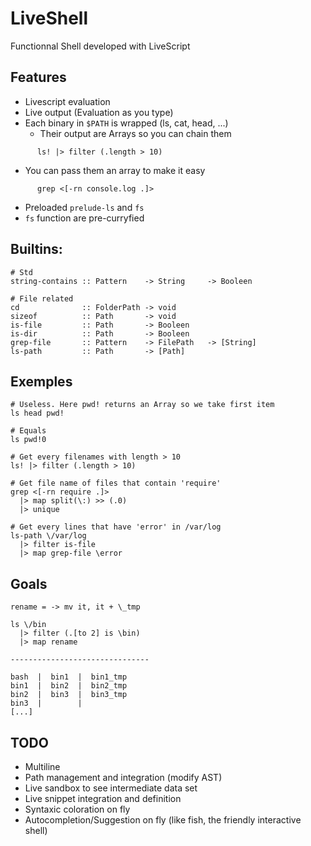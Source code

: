 # LiveShell
Functionnal Shell developed with LiveScript

## Features

- Livescript evaluation
- Live output (Evaluation as you type)
- Each binary in `$PATH` is wrapped (ls, cat, head, ...)
  - Their output are Arrays so you can chain them
```livescript
      ls! |> filter (.length > 10)
```
  - You can pass them an array to make it easy
```livescript
      grep <[-rn console.log .]>
```
- Preloaded `prelude-ls` and `fs`
- `fs` function are pre-curryfied


## Builtins:

```livescript
# Std
string-contains :: Pattern    -> String     -> Booleen

# File related
cd              :: FolderPath -> void
sizeof          :: Path       -> void
is-file         :: Path       -> Booleen
is-dir          :: Path       -> Booleen
grep-file       :: Pattern    -> FilePath   -> [String]
ls-path         :: Path       -> [Path]
```

## Exemples

```livescript
# Useless. Here pwd! returns an Array so we take first item
ls head pwd!

# Equals
ls pwd!0
```

```livescript
# Get every filenames with length > 10
ls! |> filter (.length > 10)
```

```livescript
# Get file name of files that contain 'require'
grep <[-rn require .]>
  |> map split(\:) >> (.0)
  |> unique
```

```livescript
# Get every lines that have 'error' in /var/log
ls-path \/var/log
  |> filter is-file
  |> map grep-file \error
```

## Goals

```livescript
rename = -> mv it, it + \_tmp

ls \/bin
  |> filter (.[to 2] is \bin)
  |> map rename

-------------------------------

bash  |  bin1  |  bin1_tmp
bin1  |  bin2  |  bin2_tmp
bin2  |  bin3  |  bin3_tmp
bin3  |        |
[...]
```

## TODO
- Multiline
- Path management and integration (modify AST)
- Live sandbox to see intermediate data set
- Live snippet integration and definition
- Syntaxic coloration on fly
- Autocompletion/Suggestion on fly (like fish, the friendly interactive shell)
